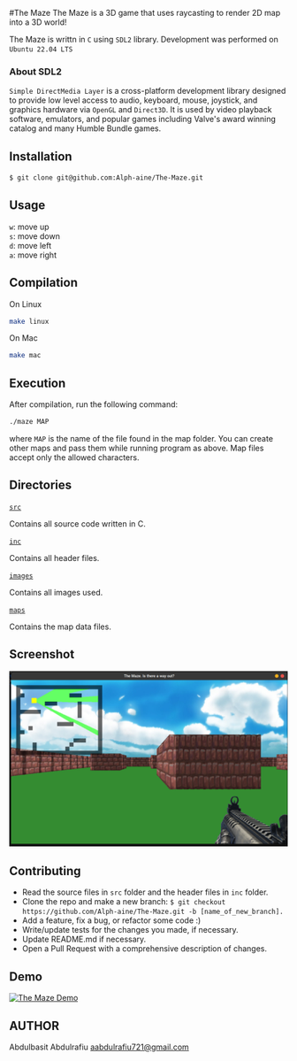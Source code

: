 #The Maze
The Maze is a 3D game that uses raycasting to render 2D map into a 3D world!  

The Maze is writtn in `C` using `SDL2` library. Development was performed on `Ubuntu 22.04 LTS`  

### About SDL2
`Simple DirectMedia Layer` is a cross-platform development library designed to provide low level access to audio, keyboard, mouse, joystick, and graphics hardware via `OpenGL` and `Direct3D`. It is used by video playback software, emulators, and popular games including Valve's award winning catalog and many Humble Bundle games.  

## Installation
```sh
$ git clone git@github.com:Alph-aine/The-Maze.git
```

## Usage
`w`: move up  
`s`: move down  
`d`: move left  
`a`: move right  

## Compilation
On Linux 
```sh
make linux 
```

On Mac
```sh
make mac
```

## Execution
After compilation, run the following command:

```bash
./maze MAP
```
where ```MAP``` is the name of the file found in the map folder. You can create other maps and pass them while running program as above. Map files accept only the allowed characters.

## Directories
[`src`](https://github.com/Alph-aine/The-Maze/tree/main/src)

Contains all source code written in C.

[`inc`](https://github.com/Alph-aine/The-Maze/tree/main/inc)

Contains all header files.

[`images`](https://github.com/Alph-aine/The-Maze/tree/main/images)

Contains all images used.

[`maps`](https://github.com/Alph-aine/The-Maze/tree/main/maps)

Contains the map data files.

## Screenshot
![image](https://github.com/Alph-aine/The-Maze/blob/dc465b2d3c8f52d7078679ee303f5cb931082a5e/images/The-Maze.png)


## Contributing

- Read the source files in ```src``` folder and the header files in ```inc``` folder.
- Clone the repo and make a new branch: `$ git checkout https://github.com/Alph-aine/The-Maze.git -b [name_of_new_branch].`
- Add a feature, fix a bug, or refactor some code :)
- Write/update tests for the changes you made, if necessary.
- Update README.md if necessary.
- Open a Pull Request with a comprehensive description of changes.

## Demo
[![The Maze Demo](https://i.imgur.com/5Ss7s1S.png)](https://www.youtube.com/embed/6T2N8gNUTQ8)

## AUTHOR
Abdulbasit Abdulrafiu <aabdulrafiu721@gmail.com>
